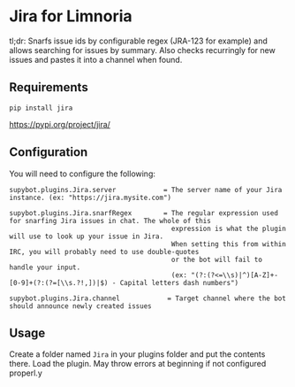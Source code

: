 # Jira for Limnoria

tl;dr: Snarfs issue ids by configurable regex (JRA-123 for example) and allows searching for issues by summary.
Also checks recurringly for new issues and pastes it into a channel when found.


## Requirements
```
pip install jira
```
https://pypi.org/project/jira/


## Configuration

You will need to configure the following:

```
supybot.plugins.Jira.server            = The server name of your Jira instance. (ex: "https://jira.mysite.com")

supybot.plugins.Jira.snarfRegex        = The regular expression used for snarfing Jira issues in chat. The whole of this
                                         expression is what the plugin will use to look up your issue in Jira. 
                                         When setting this from within IRC, you will probably need to use double-quotes 
                                         or the bot will fail to handle your input.
                                         (ex: "(?:(?<=\\s)|^)[A-Z]+-[0-9]+(?:(?=[\\s.?!,])|$) - Capital letters dash numbers")

supybot.plugins.Jira.channel            = Target channel where the bot should announce newly created issues
```

## Usage

Create a folder named `Jira` in your plugins folder and put the contents there.
Load the plugin.
May throw errors at beginning if not configured properl.y
